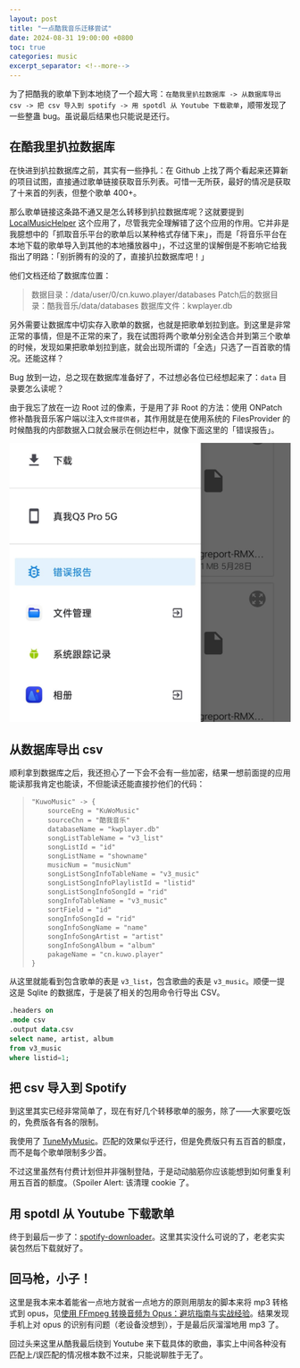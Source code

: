 ```yaml
---
layout: post
title: "一点酷我音乐迁移尝试"
date: 2024-08-31 19:00:00 +0800
toc: true
categories: music 
excerpt_separator: <!--more-->
---
```


为了把酷我的歌单下到本地绕了一个超大弯：`在酷我里扒拉数据库 -> 从数据库导出 csv -> 把 csv 导入到 spotify -> 用 spotdl 从 Youtube 下载歌单`，顺带发现了一些整蛊 bug。虽说最后结果也只能说是还行。

<!--more-->

## 在酷我里扒拉数据库

在快进到扒拉数据库之前，其实有一些挣扎：在 Github 上找了两个看起来还算新的项目试图，直接通过歌单链接获取音乐列表。可惜一无所获，最好的情况是获取了十来首的列表，但整个歌单 400+。  

那么歌单链接这条路不通又是怎么转移到扒拉数据库呢？这就要提到 [LocalMusicHelper](https://github.com/Winnie0408/LocalMusicHelper) 这个应用了，尽管我完全理解错了这个应用的作用。它并非是我臆想中的「抓取音乐平台的歌单后以某种格式存储下来」，而是「将音乐平台在本地下载的歌单导入到其他的本地播放器中」，不过这里的误解倒是不影响它给我指出了明路：「别折腾有的没的了，直接扒拉数据库吧！」  

他们文档还给了数据库位置：  
> 数据目录：/data/user/0/cn.kuwo.player/databases
> Patch后的数据目录：酷我音乐/data/databases
> 数据库文件：kwplayer.db  

另外需要让数据库中切实存入歌单的数据，也就是把歌单划拉到底。到这里是非常正常的事情，但是不正常的来了，我在试图将两个歌单分别全选合并到第三个歌单的时候，发现如果把歌单划拉到底，就会出现所谓的「全选」只选了一百首歌的情况。还能这样？
  
Bug 放到一边，总之现在数据库准备好了，不过想必各位已经想起来了：`data` 目录要怎么读呢？  

由于我忘了放在一边 Root 过的像素，于是用了非 Root 的方法：使用 ONPatch 修补酷我音乐客户端以注入`文件提供者`，其作用就是在使用系统的 FilesProvider 的时候酷我的内部数据入口就会展示在侧边栏中，就像下面这里的「错误报告」。

![alt text](/assets/2024-08-31-Escape-From-Kuwo/Screenshot_2024-08-31-18-38-24-01_176161be900e0e29934afca83eb113f8~2.jpg)

## 从数据库导出 csv

顺利拿到数据库之后，我还担心了一下会不会有一些加密，结果一想前面提的应用能读那我肯定也能读，不但能读还能直接抄他们的代码：  

> ```
> "KuwoMusic" -> {
>     sourceEng = "KuWoMusic"
>     sourceChn = "酷我音乐"
>     databaseName = "kwplayer.db"
>     songListTableName = "v3_list"
>     songListId = "id"
>     songListName = "showname"
>     musicNum = "musicNum"
>     songListSongInfoTableName = "v3_music"
>     songListSongInfoPlaylistId = "listid"
>     songListSongInfoSongId = "rid"
>     songInfoTableName = "v3_music"
>     sortField = "id"
>     songInfoSongId = "rid"
>     songInfoSongName = "name"
>     songInfoSongArtist = "artist"
>     songInfoSongAlbum = "album"
>     pakageName = "cn.kuwo.player"
> }
> ```  

从这里就能看到包含歌单的表是 `v3_list`，包含歌曲的表是 `v3_music`。顺便一提这是 Sqlite 的数据库，于是装了相关的包用命令行导出 CSV。   

```sql
.headers on 
.mode csv
.output data.csv
select name, artist, album
from v3_music 
where listid=1;
```

## 把 csv 导入到 Spotify 

到这里其实已经非常简单了，现在有好几个转移歌单的服务，除了——大家要吃饭的，免费版各有各的限制。  

我使用了 [TuneMyMusic](https://www.tunemymusic.com/zh-CN)。匹配的效果似乎还行，但是免费版只有五百首的额度，而不是每个歌单限制多少首。  

不过这里虽然有付费计划但并非强制登陆，于是动动脑筋你应该能想到如何重复利用五百首的额度。（Spoiler Alert: 该清理 cookie 了。  

## 用 spotdl 从 Youtube 下载歌单

终于到最后一步了：[spotify-downloader](https://github.com/spotDL/spotify-downloader)。这里其实没什么可说的了，老老实实装包然后下载就好了。  

## 回马枪，小子！

这里是我本来本着能省一点地方就省一点地方的原则用朋友的脚本来将 mp3 转格式到 opus，见[使用 FFmpeg 转换音频为 Opus：避坑指南与实战经验](https://sakari.top/posts/2024/ffmpeg-opus/)。结果发现手机上对 opus 的识别有问题（老设备没想到），于是最后灰溜溜地用 mp3 了。  

回过头来这里从酷我最后绕到 Youtube 来下载具体的歌曲，事实上中间各种没有匹配上/误匹配的情况根本数不过来，只能说聊胜于无了。  

